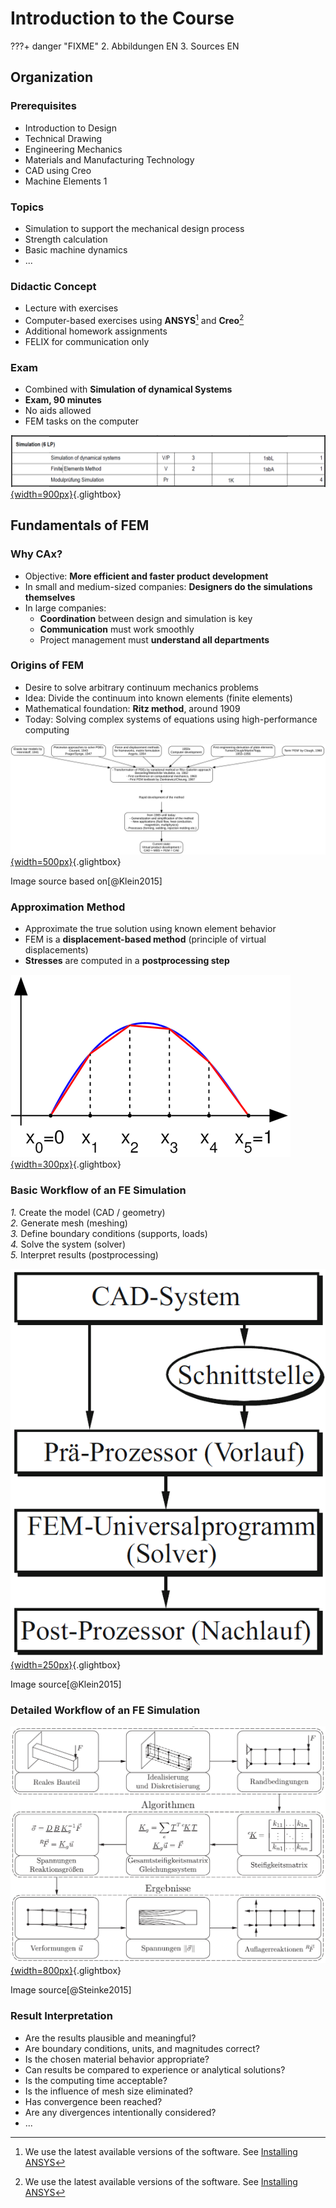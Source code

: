 # Introduction to the Course

???+ danger "FIXME"
    2. Abbildungen EN
    3. Sources EN

## Organization

### Prerequisites

- Introduction to Design  
- Technical Drawing  
- Engineering Mechanics  
- Materials and Manufacturing Technology  
- CAD using Creo  
- Machine Elements 1  

### Topics

- Simulation to support the mechanical design process  
- Strength calculation  
- Basic machine dynamics  
- ...

### Didactic Concept

- Lecture with exercises  
- Computer-based exercises using **ANSYS**[^1] and **Creo**[^1]  
- Additional homework assignments  
- FELIX for communication only

[^1]: We use the latest available versions of the software. See [Installing ANSYS](02_installation_erste_schritte.en.md)

### Exam

- Combined with **Simulation of dynamical Systems**  
- **Exam, 90 minutes**  
- No aids allowed  
- FEM tasks on the computer  

[![SPO interface](media/01_einfuehrung/01_SPO.en.png){width=900px}](media/01_einfuehrung/01_SPO.en.png "Excerpt from examination regulations (SPO)"){.glightbox}

<!--
### Course Schedule

This overview shows the planned structure of the 15 lecture blocks. The content builds on each other and serves as general orientation.

**Block 1**: Organization, introduction, fundamentals  
**Block 2**: FEM basics, static linear analysis (cantilever under tension)  
**Block 3**: Static linear analysis (tensile test, mesh influence study)  
**Block 4**: Static linear analysis (cantilever under bending)  
**Block 5**: Static linear analysis (notch stress concentration factor)  
**Block 6**: Static linear analysis (combined bending line cases, load introduction issues)  
**Block 7**: Static linear analysis (combined bending line cases, load introduction issues)  
**Block 8**: Static linear analysis **tbd, welding, notch stress concept**  
**Block 9**: Static linear analysis **tbd, welding, notch stress concept**  
**Block 10**: Static linear analysis – using symmetry  
**Block 11**: Modal analysis (basics, degrees of freedom, natural frequencies)  
**Block 12**: Modal analysis (variation of support conditions, material combinations)  
**Block 13**: **tbd CFD in Discovery/FLUENT??**  
**Block 14**: **tbd CFD in Discovery/FLUENT??**  
**Block 15**: **Review, open questions, exam preparation**
-->

## Fundamentals of FEM

### Why CAx?

- Objective: **More efficient and faster product development**
- In small and medium-sized companies: **Designers do the simulations themselves**
- In large companies:
    - **Coordination** between design and simulation is key
    - **Communication** must work smoothly
    - Project management must **understand all departments**

### Origins of FEM

- Desire to solve arbitrary continuum mechanics problems  
- Idea: Divide the continuum into known elements (finite elements)  
- Mathematical foundation: **Ritz method**, around 1909  
- Today: Solving complex systems of equations using high-performance computing  

[![Historical development of FEM](media/01_einfuehrung/01_fem_historie.en.svg){width=500px}](media/01_einfuehrung/01_fem_historie.en.svg "Historical development of FEM"){.glightbox}

<span class="bildquelle">Image source based on[@Klein2015]</span>

### Approximation Method

- Approximate the true solution using known element behavior  
- FEM is a **displacement-based method** (principle of virtual displacements)  
- **Stresses** are computed in a **postprocessing step**  

[![Example of approximation](media/01_einfuehrung/01_naeherung.png){width=300px}](media/01_einfuehrung/01_naeherung.png "Example of approximation"){.glightbox}

### Basic Workflow of an FE Simulation

*1.* Create the model (CAD / geometry)  
*2.* Generate mesh (meshing)  
*3.* Define boundary conditions (supports, loads)  
*4.* Solve the system (solver)  
*5.* Interpret results (postprocessing)

[![Basic workflow of FEM](media/01_einfuehrung/01_Ablauf_FEM_grob.png){width=250px}](media/01_einfuehrung/01_Ablauf_FEM_grob.png "Basic workflow of FEM"){.glightbox}

<span class="bildquelle">Image source[@Klein2015]</span>

### Detailed Workflow of an FE Simulation

[![Detailed workflow of FEM](media/01_einfuehrung/01_Ablauf_FEM_detailliert.png){width=800px}](media/01_einfuehrung/01_Ablauf_FEM_detailliert.png "Detailed workflow of FEM"){.glightbox}

<span class="bildquelle">Image source[@Steinke2015]</span>

### Result Interpretation

- Are the results plausible and meaningful?  
- Are boundary conditions, units, and magnitudes correct?  
- Is the chosen material behavior appropriate?  
- Can results be compared to experience or analytical solutions?  
- Is the computing time acceptable?  
- Is the influence of mesh size eliminated?  
- Has convergence been reached?  
- Are any divergences intentionally considered?  
- ...
